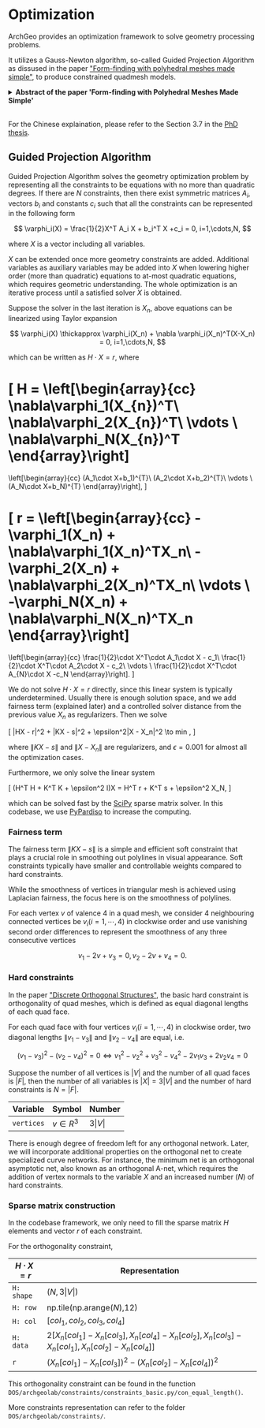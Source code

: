 # Optimization

ArchGeo provides an optimization framework to solve geometry processing problems.

It utilizes a Gauss-Newton algorithm, so-called Guided Projection Algorithm as dissused in the paper ["Form-finding with polyhedral meshes made simple"](https://doi.org/10.1145/2601097.2601213), to produce constrained quadmesh models.


<details>
<summary><span style="font-weight: bold;">Abstract of the paper 'Form-finding with Polyhedral Meshes Made Simple'</span></summary>

  We solve the form-finding problem for polyhedral meshes in a way which combines form, function and fabrication; taking care of user-specified constraints like boundary interpolation, planarity of faces, statics, panel size and shape, enclosed volume, and last, but not least, cost. Our main application is the interactive modeling of meshes for architectural and industrial design. Our approach can be described as guided exploration of the constraint space whose algebraic structure is simplified by introducing auxiliary variables and ensuring that constraints are at most quadratic. Computationally, we perform a projection onto the constraint space which is biased towards low values of an energy which expresses desirable "soft" properties like fairness. We have created a tool which elegantly handles difficult tasks, such as taking boundary-alignment of polyhedral meshes into account, planarization, fairing under planarity side conditions, handling hybrid meshes, and extending the treatment of static equilibrium to shapes which possess overhanging parts.

</details>
<br>


For the Chinese explaination, please refer to the Section 3.7 in the [PhD thesis](https://www.huiwang.me/assets/pdf/hui-phd-thesis.pdf).

## Guided Projection Algorithm

Guided Projection Algorithm solves the geometry optimization problem by representing all the constraints to be equations with no more than quadratic degrees.
If there are $N$ constraints, then there exist symmetric matrices $A_i$, vectors $b_i$ and constants $c_i$ such that all the constraints can be represented in the following form

$$
\varphi_i(X) = \frac{1}{2}X^T A_i X + b_i^T X +c_i = 0, i=1,\cdots,N,
$$

where $X$ is a vector including all variables.

$X$ can be extended once more geometry constraints are added. 
Additional variables as auxiliary variables may be added into $X$ when lowering higher order (more than quadratic) equations to at-most quadratic equations, which requires geometric understanding.
The whole optimization is an iterative process until a satisfied solver $X$ is obtained. 

Suppose the solver in the last iteration is $X_n$, above equations can be linearized using Taylor expansion

$$
\varphi_i(X) \thickapprox \varphi_i(X_n) + \nabla \varphi_i(X_n)^T(X-X_n) = 0, i=1,\cdots,N,
$$

which can be written as $H \cdot X  = r$, where 

\[ H =
\left[\begin{array}{cc}
\nabla\varphi_1(X_{n})^T\\
\nabla\varphi_2(X_{n})^T\\
\vdots \\
\nabla\varphi_N(X_{n})^T
\end{array}\right]
 =
\left[\begin{array}{cc}
(A_1\cdot X+b_1)^{T}\\
(A_2\cdot X+b_2)^{T}\\
\vdots \\
(A_N\cdot X+b_N)^{T}
\end{array}\right],
\]

\[
r =
\left[\begin{array}{cc}
-\varphi_1(X_n) + \nabla\varphi_1(X_n)^TX_n\\
-\varphi_2(X_n) + \nabla\varphi_2(X_n)^TX_n\\
\vdots \\
-\varphi_N(X_n) + \nabla\varphi_N(X_n)^TX_n
\end{array}\right]
=
\left[\begin{array}{cc}
\frac{1}{2}\cdot X^T\cdot A_1\cdot X - c_1\\
\frac{1}{2}\cdot X^T\cdot A_2\cdot X - c_2\\
\vdots \\
\frac{1}{2}\cdot X^T\cdot A_{N}\cdot X -c_N
\end{array}\right].
\]

We do not solve $H \cdot X  = r$ directly, since this linear system is typically underdetermined.
Usually there is enough solution space, and we add fairness term (explained later) and 
a controlled solver distance from the previous value $X_n$ as regularizers.
Then we solve 

\[
\|HX - r\|^2 + \|KX - s\|^2 + \epsilon^2\|X - X_n\|^2 \to min ,
\]

where $\|KX - s\|$ and $\|X - X_n\|$ are regularizers, and $\epsilon=0.001$ for almost all the optimization cases.

Furthermore, we only solve the linear system

\[
(H^T H +  K^T K + \epsilon^2 I)X = H^T r +  K^T s + \epsilon^2 X_N,
\]

which can be solved fast by the [SciPy](https://docs.scipy.org/doc/scipy/reference/generated/scipy.sparse.linalg.spsolve.html#scipy.sparse.linalg.spsolve) sparse matrix solver.
In this codebase, we use [PyPardiso](https://pypi.org/project/pypardiso/) to increase the computing.


### Fairness term

The fairness term $\|KX - s\|$ is a simple and efficient soft constraint that plays a crucial role in smoothing out polylines in visual appearance.
Soft constraints typically have smaller and controllable weights compared to hard constraints. 

While the smoothness of vertices in triangular mesh is achieved using Laplacian fairness, the focus here is on the smoothness of polylines.

For each vertex $v$ of valence 4 in a quad mesh, we consider 4 neighbouring connected vertices be $v_i(i=1,\cdots,4)$ in clockwise order and use vanishing second order differences to represent the smoothness of any three consecutive vertices

$$
v_1 -2 v + v_3=0, v_2 -2 v + v_4=0.
$$


### Hard constraints

In the paper ["Discrete Orthogonal Structures"](https://doi.org/10.1016/j.cag.2023.05.024), the basic hard constraint is orthogonality of quad meshes, which is defined as equal diagonal lengths of each quad face.

For each quad face with four vertices $v_i(i=1,\cdots,4)$ in clockwise order, two diagonal lengths $\|v_1 - v_3\|$ and $\|v_2 - v_4\|$ are equal, i.e.

$$
(v_1 - v_3)^2 - (v_2 - v_4)^2 = 0 \Longleftrightarrow v_1^2 - v_2^2 + v_3^2 - v_4^2 - 2 v_1 v_3 + 2 v_2 v_4 = 0
$$

Suppose the number of all vertices is $|V|$ and the number of all quad faces is $|F|$, then the number of all variables is $|X| = 3|V|$ and the number of hard constraints is $N = |F|$.

| Variable     | Symbol     | Number            |
| ------------ | ---------- | ----------------- |
| `vertices`   | $v\in R^3$ | $3\vert V \vert$  |

There is enough degree of freedom left for any orthogonal network.
Later, we will incorporate additional properties on the orthogonal net to create specialized curve networks.
For instance, the minimum net is an orthogonal asymptotic net, also known as an orthogonal A-net, which requires the addition of vertex normals to the variable $X$ and an increased number ($N$) of hard constraints.


### Sparse matrix construction

In the codebase framework, we only need to fill the sparse matrix $H$ elements and vector $r$ of each constraint.

For the orthogonality constraint, 
<!-- array $r = (X_n[c1] - X_n[c3])^2 - (X_n[c2] - X_n[c4])^2$, and the sparse matrix $H$ is formed by:

* the shape is $(N, 3|V|)$
* the array row = np.tile(np.arange($N$),12)
* the array col = np.r_[$col_1,col_2,col_3,col_4$], where $col_i$ are indices of $v_i$ coordinate in previous value $X_n$
* the array data = 2*np.r_[$X_n[col_1]-X_n[col_3],X_n[col_4]-X_n[col_2],X_n[col_3]-X_n[col_1],X_n[col_2]-X_n[col_4]$]. -->

| $H \cdot X  = r$  | Representation                                                                               |
| ----------------- | -------------------------------------------------------------------------------------------- |
| `H: shape`        | $(N,3\vert V \vert)$                                                                         |
| `H: row`          | np.tile(np.arange($N$),12)                                                                   |
| `H: col`          | $[col_1,col_2,col_3,col_4]$                                                                  |
| `H: data`         | $2[X_n[col_1]-X_n[col_3],X_n[col_4]-X_n[col_2],X_n[col_3]-X_n[col_1],X_n[col_2]-X_n[col_4]]$ |
| `r`               | $(X_n[col_1] - X_n[col_3])^2 - (X_n[col_2] - X_n[col_4])^2$                                  |


This orthogonality constraint can be found in the function `DOS/archgeolab/constraints/constraints_basic.py/con_equal_length()`.

More constraints representation can refer to the folder `DOS/archgeolab/constraints/`.